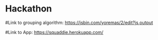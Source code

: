 # Hackathon


#Link to grouping algorithm:
https://jsbin.com/yoremas/2/edit?js,output



#Link to App:
https://squaddie.herokuapp.com/
